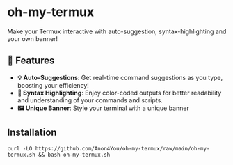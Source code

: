 # oh-my-termux
Make your Termux interactive with auto-suggestion, syntax-highlighting and your own banner!

## 🌟 Features

- **💡 Auto-Suggestions**: Get real-time command suggestions as you type, boosting your efficiency! 
- **🎨 Syntax Highlighting**: Enjoy color-coded outputs for better readability and understanding of your commands and scripts.
- **🖼️ Unique Banner**: Style your terminal with a unique banner

## Installation

```
curl -LO https://github.com/Anon4You/oh-my-termux/raw/main/oh-my-termux.sh && bash oh-my-termux.sh
```
